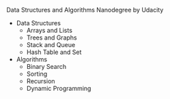 Data Structures and Algorithms Nanodegree by Udacity

* Data Structures
  * Arrays and Lists
  * Trees and Graphs
  * Stack and Queue
  * Hash Table and Set
* Algorithms
  * Binary Search
  * Sorting
  * Recursion
  * Dynamic Programming
